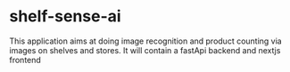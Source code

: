 # shelf-sense-ai
This application aims at doing image recognition and product counting via images on shelves and stores. It will contain a fastApi backend and nextjs frontend
